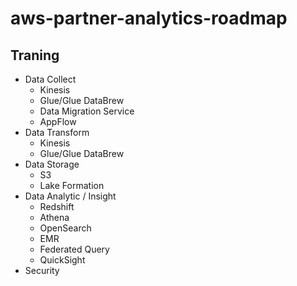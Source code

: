 # aws-partner-analytics-roadmap

## Traning
- Data Collect
  - Kinesis
  - Glue/Glue DataBrew
  - Data Migration Service
  - AppFlow
- Data Transform
  - Kinesis
  - Glue/Glue DataBrew
- Data Storage
  - S3
  - Lake Formation
- Data Analytic / Insight
  - Redshift
  - Athena
  - OpenSearch
  - EMR
  - Federated Query
  - QuickSight
- Security
